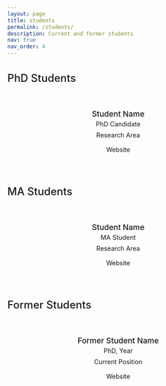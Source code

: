 ```yaml
---
layout: page
title: students
permalink: /students/
description: Current and former students
nav: true
nav_order: 4
---
```


<style>
.student-section {
  margin-bottom: 3rem;
}

.student-section h2 {
  font-size: 1.5rem;
  font-weight: 500;
  margin-bottom: 1.5rem;
  color: var(--global-text-color);
  border-bottom: 1px solid var(--global-divider-color);
  padding-bottom: 0.5rem;
}

.student-grid {
  display: grid;
  grid-template-columns: repeat(auto-fill, minmax(280px, 1fr));
  gap: 2rem;
  margin-bottom: 2rem;
}

.student-card {
  display: flex;
  flex-direction: column;
  align-items: center;
  text-align: center;
  padding: 1.5rem;
  background: var(--global-bg-color);
  border-radius: 8px;
  transition: transform 0.2s ease, box-shadow 0.2s ease;
}

.student-card:hover {
  transform: translateY(-4px);
  box-shadow: 0 4px 12px rgba(0, 0, 0, 0.1);
}

.student-photo {
  width: 150px;
  height: 150px;
  border-radius: 50%;
  object-fit: cover;
  margin-bottom: 1rem;
  border: 3px solid var(--global-divider-color);
}

.student-name {
  font-size: 1.1rem;
  font-weight: 500;
  margin-bottom: 0.25rem;
  color: var(--global-text-color);
}

.student-info {
  font-size: 0.9rem;
  color: var(--global-text-color-light);
  margin-bottom: 0.5rem;
}

.student-links {
  display: flex;
  gap: 0.75rem;
  margin-top: 0.5rem;
}

.student-links a {
  color: var(--global-theme-color);
  font-size: 0.9rem;
  text-decoration: none;
  transition: opacity 0.2s ease;
}

.student-links a:hover {
  opacity: 0.7;
}
</style>

<div class="students-page">

  <div class="student-section">
    <h2>PhD Students</h2>
    <div class="student-grid">
      <!-- Example PhD student - replace with actual students -->
      <div class="student-card">
        <div class="student-name">Student Name</div>
        <div class="student-info">PhD Candidate</div>
        <div class="student-info">Research Area</div>
        <div class="student-links">
          <a href="#" target="_blank">Website</a>
        </div>
      </div>
    </div>
  </div>

  <div class="student-section">
    <h2>MA Students</h2>
    <div class="student-grid">
      <!-- Example MA student - replace with actual students -->
      <div class="student-card">
        <div class="student-name">Student Name</div>
        <div class="student-info">MA Student</div>
        <div class="student-info">Research Area</div>
        <div class="student-links">
          <a href="#" target="_blank">Website</a>
        </div>
      </div>
    </div>
  </div>

  <div class="student-section">
    <h2>Former Students</h2>
    <div class="student-grid">
      <!-- Example former student - replace with actual students -->
      <div class="student-card">
        <div class="student-name">Former Student Name</div>
        <div class="student-info">PhD, Year</div>
        <div class="student-info">Current Position</div>
        <div class="student-links">
          <a href="#" target="_blank">Website</a>
        </div>
      </div>
    </div>
  </div>

</div>
